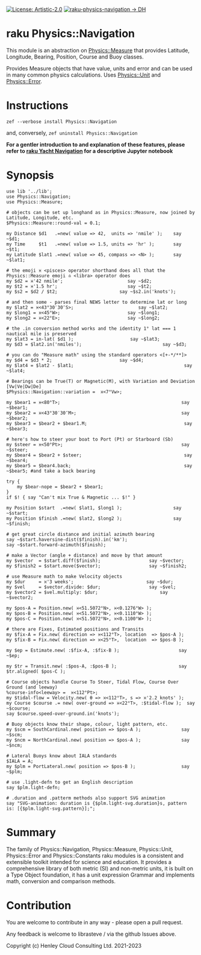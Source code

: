 [![License: Artistic-2.0](https://img.shields.io/badge/License-Artistic%202.0-0298c3.svg)](https://opensource.org/licenses/Artistic-2.0)
[![raku-physics-navigation -> DH](https://github.com/librasteve/raku-Physics-Navigation/actions/workflows/navigation-weekly.yaml/badge.svg)](https://github.com/librasteve/raku-Physics-Navigation/actions/workflows/navigation-weekly.yaml)

# raku Physics::Navigation

This module is an abstraction on [Physics::Measure](https://github.com/librasteve/raku-Physics-Measure) that provides Latitude, Longitude, Bearing, Position, Course and Buoy classes.

Provides Measure objects that have value, units and error and can be used in many common physics calculations. Uses [Physics::Unit](https://github.com/librasteve/raku-Physics-Unit) and [Physics::Error](https://github.com/librasteve/raku-Physics-Error).

# Instructions
```zef --verbose install Physics::Navigation```

and, conversely, ```zef uninstall Physics::Navigation```

**For a gentler introduction to and explanation of these features, please refer to [raku Yacht Navigation](https://github.com/librasteve/raku-Yacht-Navigation) for a descriptive Jupyter notebook**

# Synopsis

```perl6
use lib '../lib';
use Physics::Navigation;
use Physics::Measure;

# objects can be set up longhand as in Physics::Measure, now joined by Latitude, Longitude, etc.
$Physics::Measure::round-val = 0.1;

my Distance $d1   .=new( value => 42,  units => 'nmile' );	  say ~$d1;
my Time     $t1   .=new( value => 1.5, units => 'hr' );		  say ~$t1;
my Latitude $lat1 .=new( value => 45, compass => <N> );		  say ~$lat1;

# the emoji ♓️ <pisces> operator shorthand does all that the Physics::Measure emoji ♎️ <libra> operator does
my $d2 = ♓️'42 nmile';						  say ~$d2;
my $t2 = ♓️'1.5 hr';						  say ~$t2;
my $s2 = $d2 / $t2;						  say ~$s2.in('knots');

# and then some - parses final NEWS letter to determine lat or long
my $lat2 = ♓️<43°30′30″S>;				          say ~$lat2;
my $long1 = ♓️<45°W>;						  say ~$long1;
my $long2 = ♓️<22°E>;						  say ~$long2;

# the .in conversion method works and the identity 1° lat === 1 nautical mile is preserved
my $lat3 = in-lat( $d1 );					  say ~$lat3;
my $d3 = $lat2.in('nmiles');			                  say ~$d3;

# you can do "Measure math" using the standard operators <[+-*/**]>
my $d4 = $d3 * 2;						  say ~$d4;
my $lat4 = $lat2 - $lat1;                                         say ~$lat4;

# Bearings can be True(T) or Magnetic(M), with Variation and Deviation [Vw|Ve|Dw|De]
$Physics::Navigation::variation =  ♓️<7°Vw>;

my $bear1 = ♓️<80°T>;                                             say ~$bear1;
my $bear2 = ♓️<43°30′30″M>;                                       say ~$bear2;
my $bear3 = $bear2 + $bear1.M;                                    say ~$bear3;

# here's how to steer your boat to Port (Pt) or Starboard (Sb)
my $steer = ♓️<50°Pt>;                                            say ~$steer;
my $bear4 = $bear2 + $steer;                                      say ~$bear4;
my $bear5 = $bear4.back;                                          say ~$bear5; #and take a back bearing

try {
	my $bear-nope = $bear2 + $bear1;
}
if $! { say "Can't mix True & Magnetic ... $!" }

my Position $start  .=new( $lat1, $long1 );	                  say ~$start;
my Position $finish .=new( $lat2, $long2 );	                  say ~$finish;

# get great circle distance and initial azimuth bearing
say ~$start.haversine-dist($finish).in('km');
say ~$start.forward-azimuth($finish);

# make a Vector (angle + distance) and move by that amount
my $vector  = $start.diff($finish);			         say ~$vector;
my $finish2 = $start.move($vector);			         say ~$finish2;

# use Measure math to make Velocity objects
my $dur     = ♓️'3 weeks';			                 say ~$dur;
my $vel     = $vector.divide: $dur;			         say ~$vel;
my $vector2 = $vel.multiply: $dur;		                 say ~$vector2;

my $pos-A = Position.new( ♓️<51.5072°N>, ♓️<0.1276°W> );
my $pos-B = Position.new( ♓️<51.5072°N>, ♓️<0.1110°W> );
my $pos-C = Position.new( ♓️<51.5072°N>, ♓️<0.1100°W> );

# there are Fixes, Estimated positions and Transits
my $fix-A = Fix.new( direction => ♓️<112°T>, location  => $pos-A );
my $fix-B = Fix.new( direction => ♓️<25°T>,  location  => $pos-B );

my $ep = Estimate.new( :$fix-A, :$fix-B );                      say ~$ep;

my $tr = Transit.new( :$pos-A, :$pos-B );                       say $tr.aligned( $pos-C );

# Course objects handle Course To Steer, Tidal Flow, Course Over Ground (and leeway)
%course-info<leeway> =  ♓️<112°Pt>;
my $tidal-flow = Velocity.new( θ => ♓️<112°T>, s => ♓️'2.2 knots' );
my Course $course .= new( over-ground => ♓️<22°T>, :$tidal-flow );  say ~$course;
say $course.speed-over-ground.in('knots');

# Buoy objects know their shape, colour, light pattern, etc.
my $scm = SouthCardinal.new( position => $pos-A );               say ~$scm;
my $ncm = NorthCardinal.new( position => $pos-A );               say ~$ncm;

# Lateral Buoys know about IALA standards
$IALA = A;
my $plm = PortLateral.new( position => $pos-B );                 say ~$plm;

# use .light-defn to get an English description
say $plm.light-defn;

# .duration and .patterm methods also support SVG animation
say "SVG-animation: duration is {$plm.light-svg.duration}s, pattern is: [{$plm.light-svg.pattern}];";
```

# Summary

The family of Physics::Navigation, Physics::Measure, Physics::Unit, Physics::Error and Physics::Constants raku modules is a consistent and extensible toolkit intended for science and education. It provides a comprehensive library of both metric (SI) and non-metric units, it is built on a Type Object foundation, it has a unit expression Grammar and implements math, conversion and comparison methods.

# Contribution

You are welcome to contribute in any way - please open a pull request.

Any feedback is welcome to librasteve / via the github Issues above.

Copyright (c) Henley Cloud Consulting Ltd. 2021-2023
